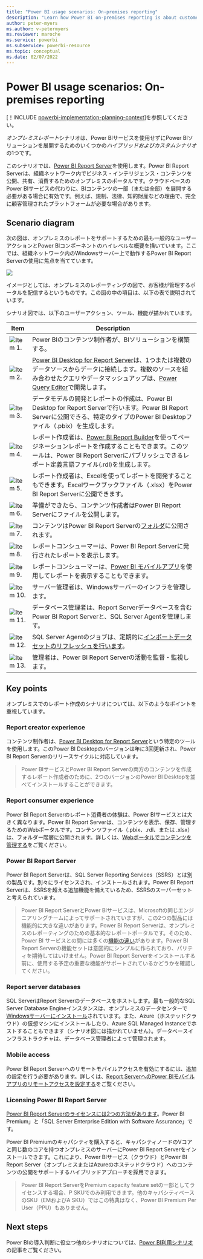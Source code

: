 ```yaml
---
title: "Power BI usage scenarios: On-premises reporting"
description: "Learn how Power BI on-premises reporting is about customer-managed reporting."
author: peter-myers
ms.author: v-petermyers
ms.reviewer: maroche
ms.service: powerbi
ms.subservice: powerbi-resource
ms.topic: conceptual
ms.date: 02/07/2022
---
```


# Power BI usage scenarios: On-premises reporting

[！INCLUDE [powerbi-implementation-planning-context](includes/powerbi-implementation-planning-context.md)]を参照してください。

*オンプレミスレポート*シナリオは、Power BIサービスを使用せずにPower BIソリューションを展開するためのいくつかの*ハイブリッドおよびカスタムシナリオ*の1つです。

このシナリオでは、[Power BI Report Server](../report-server/get-started.md)を使用します。Power BI Report Serverは、組織ネットワーク内でビジネス・インテリジェンス・コンテンツを公開、共有、消費するためのオンプレミスのポータルです。クラウドベースのPower BIサービスの代わりに、BIコンテンツの一部（または全部）を展開する必要がある場合に有効です。例えば、規制、法律、知的財産などの理由で、完全に顧客管理されたプラットフォームが必要な場合があります。

## Scenario diagram

次の図は、オンプレミスのレポートをサポートするための最も一般的なユーザーアクションとPower BIコンポーネントのハイレベルな概要を描いています。ここでは、組織ネットワーク内のWindowsサーバー上で動作するPower BI Report Serverの使用に焦点を当てています。

![](https://docs.microsoft.com/en-us/power-bi/guidance/media/powerbi-implementation-planning-usage-scenario-self-service-content-publishing/usage-scenario-self-service-content-publishing-inline.png)

イメージとしては、オンプレミスのレポーティングの図で、お客様が管理するポータルを配信するというものです。この図の中の項目は、以下の表で説明されています。

シナリオ図では、以下のユーザーアクション、ツール、機能が描かれています。

| **Item** | **Description** |
| --- | --- |
| ![Item 1.](https://docs.microsoft.com/en-us/power-bi/guidance/media/common/icon-01-red-30x30.png) | Power BIのコンテンツ制作者が、BIソリューションを構築する。 |
| ![Item 2.](https://docs.microsoft.com/en-us/power-bi/guidance/media/common/icon-02-red-30x30.png) | [Power BI Desktop for Report Server](../report-server/install-powerbi-desktop.md)は、1つまたは複数のデータソースからデータに接続します。複数のソースを組み合わせたクエリやデータマッシュアップは、[Power Query Editor](/power-query/power-query-what-is-power-query)で開発します。 |
| ![Item 3.](https://docs.microsoft.com/en-us/power-bi/guidance/media/common/icon-03-red-30x30.png) | データモデルの開発とレポートの作成は、Power BI Desktop for Report Serverで行います。Power BI Report Serverに公開できる、特定のタイプのPower BI Desktopファイル（.pbix）を生成します。 |
| ![Item 4.](https://docs.microsoft.com/en-us/power-bi/guidance/media/common/icon-04-red-30x30.png) | レポート作成者は、[Power BI Report Builder](../paginated-reports/report-builder-power-bi.md)を使ってページネーションレポートを作成することもできます。このツールは、Power BI Report Serverにパブリッシュできるレポート定義言語ファイル(.rdl)を生成します。 |
| ![Item 5.](https://docs.microsoft.com/en-us/power-bi/guidance/media/common/icon-05-red-30x30.png) | レポート作成者は、Excelを使ってレポートを開発することもできます。Excelワークブックファイル（.xlsx）をPower BI Report Serverに公開できます。 |
| ![Item 6.](https://docs.microsoft.com/en-us/power-bi/guidance/media/common/icon-06-red-30x30.png) | 準備ができたら、コンテンツ作成者はPower BI Report Serverにファイルを公開します。 |
| ![Item 7.](https://docs.microsoft.com/en-us/power-bi/guidance/media/common/icon-07-red-30x30.png) | コンテンツはPower BI Report Serverの[フォルダ](../report-server/getting-around.md)に公開されます。 |
| ![Item 8.](https://docs.microsoft.com/en-us/power-bi/guidance/media/common/icon-08-red-30x30.png) | レポートコンシューマーは、Power BI Report Serverに発行されたレポートを表示します。 |
| ![Item 9.](https://docs.microsoft.com/en-us/power-bi/guidance/media/common/icon-09-red-30x30.png) | レポートコンシューマーは、[Power BI モバイルアプリ](../consumer/mobile/mobile-apps-for-mobile-devices.md)を使用してレポートを表示することもできます。 |
| ![Item 10.](https://docs.microsoft.com/en-us/power-bi/guidance/media/common/icon-10-red-30x30.png) | サーバー管理者は、Windowsサーバーのインフラを管理します。 |
| ![Item 11.](https://docs.microsoft.com/en-us/power-bi/guidance/media/common/icon-11-red-30x30.png) | データベース管理者は、Report Serverデータベースを含むPower BI Report Serverと、SQL Server Agentを管理します。 |
| ![Item 12.](https://docs.microsoft.com/en-us/power-bi/guidance/media/common/icon-12-red-30x30.png) | SQL Server Agentのジョブは、定期的に[インポートデータセットのリフレッシュを行います](../report-server/configure-scheduled-refresh.md)。 |
| ![Item 13.](https://docs.microsoft.com/en-us/power-bi/guidance/media/common/icon-13-red-30x30.png) | 管理者は、Power BI Report Serverの活動を監督・監視します。 |

## Key points

オンプレミスでのレポート作成のシナリオについては、以下のようなポイントを重視しています。

### Report creator experience

コンテンツ制作者は、[Power BI Desktop for Report Server](https://powerbi.microsoft.com/report-server/)という特定のツールを使用します。このPower BI Desktopのバージョンは年に3回更新され、Power BI Report Serverのリリースサイクルに対応しています。

> Power BIサービスとPower BI Report Serverの両方のコンテンツを作成するレポート作成者のために、2つのバージョンのPower BI Desktopを並べてインストールすることができます。

### Report consumer experience

Power BI Report Serverのレポート消費者の体験は、Power BIサービスとは大きく異なります。Power BI Report Serverは、コンテンツを表示、保存、管理するためのWebポータルです。コンテンツファイル（.pbix、.rdl、または .xlsx）は、フォルダー階層に公開されます。詳しくは、[Webポータルでコンテンツを管理する](../report-server/getting-around.md)をご覧ください。

### Power BI Report Server

Power BI Report Serverは、SQL Server Reporting Services（SSRS）とは別の製品です。別々にライセンスされ、インストールされます。Power BI Report Serverは、SSRSを超える追加機能を備えているため、SSRSのスーパーセットと考えられています。

> Power BI Report ServerとPower BIサービスは、Microsoftの同じエンジニアリングチームによってサポートされていますが、この2つの製品には機能的に大きな違いがあります。Power BI Report Serverは、オンプレミスのレポーティングのための基本的なレポートポータルです。そのため、Power BI サービスとの間には多くの[機能の違い](../report-server/compare-report-server-service.md)があります。Power BI Report Serverの機能セットは意図的にシンプルに作られており、パリティを期待してはいけません。Power BI Report Serverをインストールする前に、使用する予定の重要な機能がサポートされているかどうかを確認してください。

### Report server databases

SQL ServerはReport Serverのデータベースをホストします。最も一般的なSQL Server Database Engineインスタンスは、オンプレミスのデータセンターで[Windowsサーバーにインストール](../report-server/system-requirements.md#database-server-version-requirements)されています。また、Azure（ホステッドクラウド）の仮想マシンにインストールしたり、Azure SQL Managed Instanceでホストすることもできます（シナリオ図には描かれていません）。データベースインフラストラクチャは、データベース管理者によって管理されます。

### Mobile access

Power BI Report Serverへのリモートモバイルアクセスを有効にするには、追加の設定を行う必要があります。詳しくは、[Report ServerへのPower BIモバイルアプリのリモートアクセスを設定する](../report-server/configure-powerbi-mobile-apps-remote.md)をご覧ください。

### Licensing Power BI Report Server

[Power BI Report Serverのライセンスには2つの方法があります](../report-server/get-started.md#licensing-power-bi-report-server)。Power BI Premium」と「SQL Server Enterprise Edition with Software Assurance」です。

Power BI Premiumのキャパシティを購入すると、キャパシティノードのVコアと同じ数のコアを持つオンプレミスのサーバーにPower BI Report Serverをインストールできます。これにより、Power BIサービス（クラウド）とPower BI Report Server（オンプレミスまたはAzureのホステッドクラウド）へのコンテンツの公開をサポートするハイブリッドアプローチを採用できます。

> Power BI Report ServerをPremium capacity feature setの一部としてライセンスする場合、P SKUでのみ利用できます。他のキャパシティベースのSKU（EMおよびA SKU）ではこの特典はなく、Power BI Premium Per User（PPU）もありません。

## Next steps

Power BIの導入判断に役立つ他のシナリオについては、[Power BI利用シナリオ](powerbi-implementation-planning-useage-scenario-overview.md)の記事をご覧ください。
